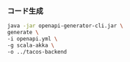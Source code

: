 ### コード生成
```bash
java -jar openapi-generator-cli.jar \
generate \
-i openapi.yml \
-g scala-akka \
-o ../tacos-backend
```
